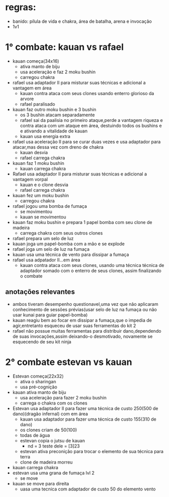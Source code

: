 # regras:
- banido: pílula de vida e chakra, área de batalha, arena e invocação
- 1v1
# 1° combate: kauan vs rafael
- kauan começa(34x16)
	- ativa manto de biju
	- usa aceleração e faz 2 moku bushin
	- carregou chakra
- rafael usa adaptador II para misturar suas técnicas e adicional a vantagem em área
	-  kauan contra ataca com seus clones usando enterro glorioso da arvore
	- rafael paralisado
- kauan faz outro moku bushin e 3 bushin
	- os 3 bushin atacam separadamente
	- rafael sai da paalisia no primeiro ataque,perde a vantagem riqueza e contra ataca com um ataque em área, destuindo todos os bushins e e ativando a vitalidade de kauan
	- kauan usa energia extra
- rafael usa aceleração II para se curar duas vezes e usa adaptador para atacar,mas dessa vez com dreno de chakra
	- kauan desvia
	- rafael carrega chakra
- kauan faz 1 moku bushin
	- kauan carrega chakra
- Rafael usa adaptador II para misturar suas técnicas e adicional a vantagem vorpal
	- kauan e o clone desvia
	- rafael carrega chakra
- kauan fez um moku bushin
	- carregou chakra
- rafael jogou uma bomba de fumaça
	- se movimentou
	- kauan se movimentou
- kauan faz moku bushin e prepara 1 papel bomba com seu clone de madeira
	- carrega chakra com seus outros clones
- rafael prepara um selo de luz
- kauan joga um papel-bomba com a mão e se explode
- rafael joga um selo de luz na fumaça
- kauan usa uma técnica de vento para dissipar a fumaça
- rafael usa adpatador II...em área
	- kauan contra ataca com seus clones, usando uma técnica técnica de adaptador somado com o enterro de seus clones, assim finalizando o combate
## anotações relevantes
-  ambos tiveram desempenho questionavel,uma vez que não aplicaram conhecimento de sessões prévias(usar selo de luz na fumaça ou não usar kunai para guiar papel-bomba)
- kauan reagiu bem ao focar em dissipar a fumaça,que o impedia de agir,entretanto esqueceu de usar suas ferramentas do kit 2
- rafael não possue muitas ferramentas para distribuir dano,dependendo de suas invocações,assim deixando-o desmotivado, novamente se esquecendo de seu kit ninja


# 2° combate estevan vs kauan
- Estevan começa(22x32)
	- ativa o sharingan
	- usa pré-cognição
- kauan ativa manto de biju
	- usa aceleração para fazer 2 moku bushin
	- carrega o chakra com os clones
- Estevan usa adaptador II para fazer uma técnica de custo 250(500 de dano)(dragão infernal) com em área
	- kauan usa adaptador para fazer uma técnica de custo 155(310 de dano)
	- os clones criam de 50(100)
	- todas de água
	- estevan copia o jutsu de kauan
		- nd = 3 teste dele = [3]23
	- estevan ativa preconição para trocar o elemento de sua técnica para terra
	- clone de madeira morreu
- kauan carrega chakra
- estevan usa uma grana de fumaça lvl 2
	- se move
- kauan se move para direita
	- uasa uma tecnica com adaptador de custo 50 do elemento vento 
